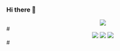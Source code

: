 ### Hi there 👋

<div align="center">
  <img src="https://capsule-render.vercel.app/api?type=cylinder&color=auto&text=Newbie%20Developer&fontAlignY=45&fontSize=40&height=150&animation=blinking&desc=jeanparkk&descAlignY=70">
  </div>
#

<div align="center">
  <img src="https://img.shields.io/badge/google%20assistant-4285F4?style=for-the-badge&logo=google%20assistant&logoColor=white"/></a>
  <img src="https://img.shields.io/badge/AWS-%23FF9900.svg?style=for-the-badge&logo=amazon-aws&logoColor=white"/></a>
  <img src="https://img.shields.io/badge/Oracle-F80000?style=for-the-badge&logo=oracle&logoColor=white"/></a>
  </div>
#

<div align="center>
           (https://github-readme-stats.vercel.app/api?username=jeanparkk&show_icons=true&theme=tokyonight)
            </div>
#
![Top Langs](https://github-readme-stats.vercel.app/api/top-langs/?username=깃허브 아이디&layout=레이아웃 스타일&theme=스타일)

<!--
**jeanparkk/jeanparkk** is a ✨ _special_ ✨ repository because its `README.md` (this file) appears on your GitHub profile.

Here are some ideas to get you started:


- 🔭 I’m currently working on ...
- 🌱 I’m currently learning ... Using Gitgub
- 👯 I’m looking to collaborate on ...
- 🤔 I’m looking for help with ...
- 💬 Ask me about ...
- 📫 How to reach me: jeanparkmk@gmail.com
- 😄 Pronouns: ...
- ⚡ Fun fact: ... 
-->

